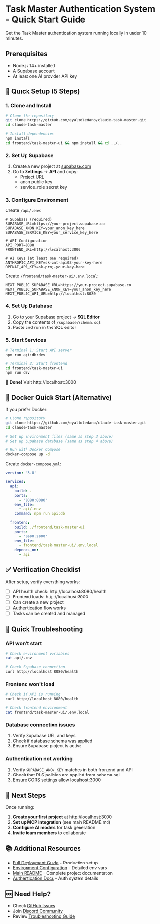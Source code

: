 # Task Master Authentication System - Quick Start Guide

Get the Task Master authentication system running locally in under 10 minutes.

## Prerequisites

- Node.js 14+ installed
- A Supabase account
- At least one AI provider API key

## 🚀 Quick Setup (5 Steps)

### 1. Clone and Install

```bash
# Clone the repository
git clone https://github.com/eyaltoledano/claude-task-master.git
cd claude-task-master

# Install dependencies
npm install
cd frontend/task-master-ui && npm install && cd ../..
```

### 2. Set Up Supabase

1. Create a new project at [supabase.com](https://supabase.com)
2. Go to **Settings** → **API** and copy:
   - Project URL
   - anon public key
   - service_role secret key

### 3. Configure Environment

Create `/api/.env`:

```env
# Supabase (required)
SUPABASE_URL=https://your-project.supabase.co
SUPABASE_ANON_KEY=your_anon_key_here
SUPABASE_SERVICE_KEY=your_service_key_here

# API Configuration
API_PORT=8080
FRONTEND_URL=http://localhost:3000

# AI Keys (at least one required)
ANTHROPIC_API_KEY=sk-ant-api03-your-key-here
OPENAI_API_KEY=sk-proj-your-key-here
```

Create `/frontend/task-master-ui/.env.local`:

```env
NEXT_PUBLIC_SUPABASE_URL=https://your-project.supabase.co
NEXT_PUBLIC_SUPABASE_ANON_KEY=your_anon_key_here
NEXT_PUBLIC_API_URL=http://localhost:8080
```

### 4. Set Up Database

1. Go to your Supabase project → **SQL Editor**
2. Copy the contents of `/supabase/schema.sql`
3. Paste and run in the SQL editor

### 5. Start Services

```bash
# Terminal 1: Start API server
npm run api:db:dev

# Terminal 2: Start frontend
cd frontend/task-master-ui
npm run dev
```

🎉 **Done!** Visit http://localhost:3000

## 🐳 Docker Quick Start (Alternative)

If you prefer Docker:

```bash
# Clone repository
git clone https://github.com/eyaltoledano/claude-task-master.git
cd claude-task-master

# Set up environment files (same as step 3 above)
# Set up Supabase database (same as step 4 above)

# Run with Docker Compose
docker-compose up -d
```

Create `docker-compose.yml`:

```yaml
version: '3.8'

services:
  api:
    build: .
    ports:
      - "8080:8080"
    env_file:
      - api/.env
    command: npm run api:db

  frontend:
    build: ./frontend/task-master-ui
    ports:
      - "3000:3000"
    env_file:
      - frontend/task-master-ui/.env.local
    depends_on:
      - api
```

## ✅ Verification Checklist

After setup, verify everything works:

- [ ] API health check: http://localhost:8080/health
- [ ] Frontend loads: http://localhost:3000
- [ ] Can create a new project
- [ ] Authentication flow works
- [ ] Tasks can be created and managed

## 🔧 Quick Troubleshooting

### API won't start
```bash
# Check environment variables
cat api/.env

# Check Supabase connection
curl http://localhost:8080/health
```

### Frontend won't load
```bash
# Check if API is running
curl http://localhost:8080/health

# Check frontend environment
cat frontend/task-master-ui/.env.local
```

### Database connection issues
1. Verify Supabase URL and keys
2. Check if database schema was applied
3. Ensure Supabase project is active

### Authentication not working
1. Verify `SUPABASE_ANON_KEY` matches in both frontend and API
2. Check that RLS policies are applied from schema.sql
3. Ensure CORS settings allow localhost:3000

## 🎯 Next Steps

Once running:

1. **Create your first project** at http://localhost:3000
2. **Set up MCP integration** (see main README.md)
3. **Configure AI models** for task generation
4. **Invite team members** to collaborate

## 📚 Additional Resources

- [Full Deployment Guide](./DEPLOYMENT.md) - Production setup
- [Environment Configuration](./ENVIRONMENT.md) - Detailed env vars
- [Main README](./README.md) - Complete project documentation
- [Authentication Docs](./requirements-docs/authentication/) - Auth system details

## 🆘 Need Help?

- Check [GitHub Issues](https://github.com/eyaltoledano/claude-task-master/issues)
- Join [Discord Community](https://discord.gg/taskmasterai)
- Review [Troubleshooting Guide](./DEPLOYMENT.md#troubleshooting)